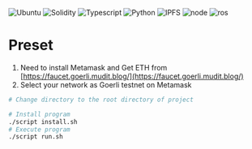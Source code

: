 ![Ubuntu](https://img.shields.io/badge/Ubuntu-v20.04-green)
![Solidity](https://img.shields.io/badge/Solidity-v0.8.6-blue)
![Typescript](https://img.shields.io/badge/TypeScript-v4.3.5-blue)
![Python](https://img.shields.io/badge/Python-v3.9.2-blue)
![IPFS](https://img.shields.io/badge/IPFS-v0.16.2-orange)
![node](https://img.shields.io/badge/Node.js-v14.17.4-orange)
![ros](https://img.shields.io/badge/ROS-Noetic-orange)

# Preset
1. Need to install Metamask and Get ETH from [https://faucet.goerli.mudit.blog/](https://faucet.goerli.mudit.blog/)
2. Select your network as Goerli testnet on Metamask

```bash
# Change directory to the root directory of project

# Install program
./script install.sh
# Execute program
./script run.sh
```